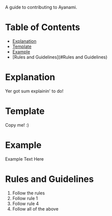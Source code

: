 A guide to contributing to Ayanami.


Table of Contents
=================
* [Explanation](#Explanation)
* [Template](#Template)
* [Example](#Example)
* [Rules and Guidelines](#Rules and Guidelines)


# Explanation
Yer got sum explainin' to do!

# Template
Copy me! :)

# Example
Example Text Here

# Rules and Guidelines
1. Follow the rules
2. Follow rule 1
3. Follow rule 4
4. Follow all of the above
